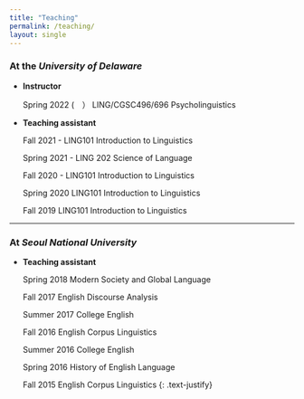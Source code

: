 ```yaml
---
title: "Teaching"
permalink: /teaching/
layout: single
---
```


### At the ***University of Delaware***

- **Instructor**

  Spring 2022 (　） LING/CGSC496/696 Psycholinguistics


- **Teaching assistant**

  Fall 2021 - LING101 Introduction to Linguistics

  Spring 2021 - LING 202 Science of Language

  Fall 2020 - LING101 Introduction to Linguistics

  Spring 2020 LING101 Introduction to Linguistics

  Fall 2019 LING101 Introduction to Linguistics

---

### At *Seoul National University*

- **Teaching assistant**

  Spring 2018 Modern Society and Global Language

  Fall 2017 English Discourse Analysis

  Summer 2017 College English

  Fall 2016 English Corpus Linguistics

  Summer 2016 College English

  Spring 2016 History of English Language

  Fall 2015 English Corpus Linguistics
{: .text-justify}
